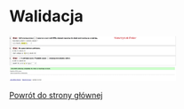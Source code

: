 <html lang="pl">
<head>
    <meta charset="UTF-8">
    <meta name="viewport" content="width=device-width, initial-scale=1.0">
    <title>Walidacja</title>
</head>
<body>
    <h1>Walidacja</h1>
    <img src="błąd_Wawrzyniak-Pekar.jpg" alt="błąd_Wawrzyniak-Pekar.jpg" width="300"></br>
	<img src="poprawa_Wawrzyniak-Pekar_Kacper.jpg" alt="poprawa_Wawrzyniak-Pekar_Kacper.jpg" width="300">
    <p><a href="indexhtml.html">Powrót do strony głównej</a></p>
</body>
</html>
